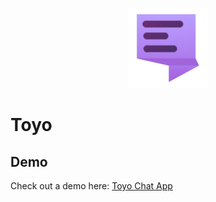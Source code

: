 <p align="center"><img src="https://raw.githubusercontent.com/piyushagade/Toyo/master/src/assets/images/toyo.png"></p>

# Toyo

Demo
---
Check out a demo here: [Toyo Chat App](https://piyushagade.xyz/toyo)
